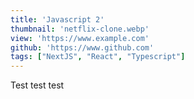 ```yaml
---
title: 'Javascript 2'
thumbnail: 'netflix-clone.webp'
view: 'https://www.example.com'
github: 'https://www.github.com'
tags: ["NextJS", "React", "Typescript"]
---
```


Test test test